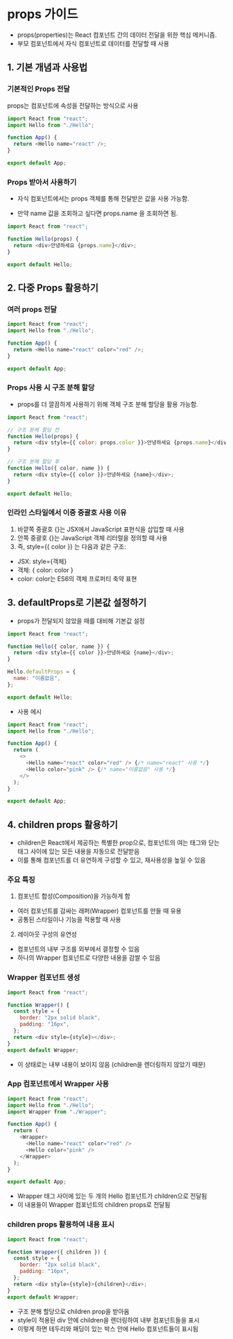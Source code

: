 # props 가이드

- props(properties)는 React 컴포넌트 간의 데이터 전달을 위한 핵심 메커니즘.
- 부모 컴포넌트에서 자식 컴포넌트로 데이터를 전달할 때 사용

## 1. 기본 개념과 사용법

### 기본적인 Props 전달

props는 컴포넌트에 속성을 전달하는 방식으로 사용

```js
import React from "react";
import Hello from "./Hello";

function App() {
  return <Hello name="react" />;
}

export default App;
```

### Props 받아서 사용하기

- 자식 컴포넌트에서는 props 객체를 통해 전달받은 값을 사용 가능함.

- 만약 name 값을 조회하고 싶다면 props.name 을 조회하면 됨.

```js
import React from "react";

function Hello(props) {
  return <div>안녕하세요 {props.name}</div>;
}

export default Hello;
```

## 2. 다중 Props 활용하기

### 여러 props 전달

```js
import React from "react";
import Hello from "./Hello";

function App() {
  return <Hello name="react" color="red" />;
}

export default App;
```

### Props 사용 시 구조 분해 할당

- props를 더 깔끔하게 사용하기 위해 객체 구조 분해 할당을 활용 가능함.

```js
import React from "react";

// 구조 분해 할당 전
function Hello(props) {
  return <div style={{ color: props.color }}>안녕하세요 {props.name}</div>;
}

// 구조 분해 할당 후
function Hello({ color, name }) {
  return <div style={{ color }}>안녕하세요 {name}</div>;
}

export default Hello;
```

### 인라인 스타일에서 이중 중괄호 사용 이유

1. 바깥쪽 중괄호 {}는 JSX에서 JavaScript 표현식을 삽입할 때 사용
2. 안쪽 중괄호 {}는 JavaScript 객체 리터럴을 정의할 때 사용
3. 즉, style={{ color }} 는 다음과 같은 구조:

- JSX: style={객체}
- 객체: { color: color }
- color: color는 ES6의 객체 프로퍼티 축약 표현

## 3. defaultProps로 기본값 설정하기

- props가 전달되지 않았을 때를 대비해 기본값 설정

```js
import React from "react";

function Hello({ color, name }) {
  return <div style={{ color }}>안녕하세요 {name}</div>;
}

Hello.defaultProps = {
  name: "이름없음",
};

export default Hello;
```

- 사용 에시

```js
import React from "react";
import Hello from "./Hello";

function App() {
  return (
    <>
      <Hello name="react" color="red" /> {/* name="react" 사용 */}
      <Hello color="pink" /> {/* name="이름없음" 사용 */}
    </>
  );
}

export default App;
```

## 4. children props 활용하기

- children은 React에서 제공하는 특별한 prop으로, 컴포넌트의 여는 태그와 닫는 태그 사이에 있는 모든 내용을 자동으로 전달받음
- 이를 통해 컴포넌트를 더 유연하게 구성할 수 있고, 재사용성을 높일 수 있음

### 주요 특징

1. 컴포넌트 합성(Composition)을 가능하게 함

- 여러 컴포넌트를 감싸는 래퍼(Wrapper) 컴포넌트를 만들 때 유용
- 공통된 스타일이나 기능을 적용할 때 사용

2. 레이아웃 구성의 유연성

- 컴포넌트의 내부 구조를 외부에서 결정할 수 있음
- 하나의 Wrapper 컴포넌트로 다양한 내용을 감쌀 수 있음

### Wrapper 컴포넌트 생성

```js
import React from "react";

function Wrapper() {
  const style = {
    border: "2px solid black",
    padding: "16px",
  };
  return <div style={style}></div>;
}
export default Wrapper;
```

- 이 상태로는 내부 내용이 보이지 않음 (children을 렌더링하지 않았기 때문)

### App 컴포넌트에서 Wrapper 사용

```js
import React from "react";
import Hello from "./Hello";
import Wrapper from "./Wrapper";

function App() {
  return (
    <Wrapper>
      <Hello name="react" color="red" />
      <Hello color="pink" />
    </Wrapper>
  );
}

export default App;
```

- Wrapper 태그 사이에 있는 두 개의 Hello 컴포넌트가 children으로 전달됨
- 이 내용들이 Wrapper 컴포넌트의 children props로 전달됨

### children props 활용하여 내용 표시

```js
import React from "react";

function Wrapper({ children }) {
  const style = {
    border: "2px solid black",
    padding: "16px",
  };
  return <div style={style}>{children}</div>;
}
export default Wrapper;
```

- 구조 분해 할당으로 children prop을 받아옴
- style이 적용된 div 안에 children을 렌더링하여 내부 컴포넌트들을 표시
- 이렇게 하면 테두리와 패딩이 있는 박스 안에 Hello 컴포넌트들이 표시됨
